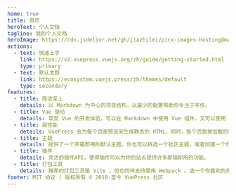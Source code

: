 ```yaml
---
home: true
title: 首页
heroText: 个人文档
tagline: 我的个人文档
heroImage: https://cdn.jsdelivr.net/gh/jiazhilei/picx-images-hosting@master/logo.7awzkimr2l.webp
actions:
  - text: 快速上手
    link: https://v2.vuepress.vuejs.org/zh/guide/getting-started.html
    type: primary
  - text: 默认主题
    link: https://ecosystem.vuejs.press/zh/themes/default
    type: secondary
features:
  - title: 简洁至上
    details: 以 Markdown 为中心的项目结构，以最少的配置帮助你专注于写作。
  - title: Vue 驱动
    details: 享受 Vue 的开发体验，可以在 Markdown 中使用 Vue 组件，又可以使用 Vue 来开发自定义主题。
  - title: 高性能
    details: VuePress 会为每个页面预渲染生成静态的 HTML，同时，每个页面被加载的时候，将作为 SPA 运行。
  - title: 主题
    details: 提供了一个开箱即用的默认主题。你也可以挑选一个社区主题，或者创建一个你自己的主题。
  - title: 插件
    details: 灵活的插件API，使得插件可以为你的站点提供许多即插即用的功能。
  - title: 打包工具
    details: 推荐的打包工具是 Vite ，但也同样支持使用 Webpack 。选一个你喜欢的来使用吧！
footer: MIT 协议 | 版权所有 © 2018-至今 VuePress 社区
---
```

